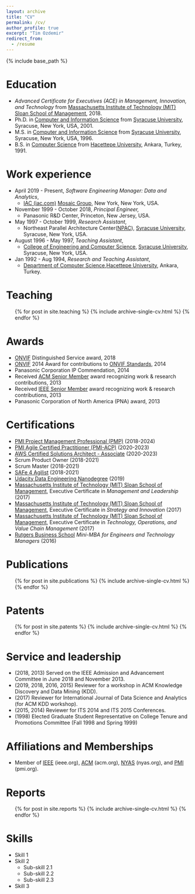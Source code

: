 ```yaml
---
layout: archive
title: "CV"
permalink: /cv/
author_profile: true
excerpt: "Tim Ozdemir"
redirect_from:
  - /resume
---
```


{% include base_path %}

Education
======
* <i>Advanced Certificate for Executives (ACE) in Management, Innovation, and Technology</i> from [Massachusetts Institute of Technology (MIT) Sloan School of Management](https://mitsloan.mit.edu/), 2018.
* Ph.D. in [Computer and Information Science](https://eng-cs.syr.edu/) from [Syracuse University](https://www.syracuse.edu/), Syracuse, New York, USA, 2001.
* M.S. in [Computer and Information Science](https://eng-cs.syr.edu/) from [Syracuse University](https://www.syracuse.edu/), Syracuse, New York, USA, 1996.
* B.S. in [Computer Science](https://www.cs.hacettepe.edu.tr/index.html) from [Hacettepe University](https://www.hacettepe.edu.tr/english/), Ankara, Turkey, 1991.

Work experience
======
* April 2019 - Present, <i>Software Engineering Manager: Data and Analytics</i>, 
  * [IAC (iac.com)](https://www.iac.com/) [Mosaic Group](https://www.iac.com/brand/mosaic-group), New York, New York, USA.
* November 1999 - October 2018, <i>Principal Engineer,</i> 
  * Panasonic R&D Center, Princeton, New Jersey, USA.
* May 1997 - October 1999, <i>Research Assistant</i>, 
  * Northeast Parallel Architecture Center([NPAC](https://surface.syr.edu/npac/)), [Syracuse University](https://www.syracuse.edu/), Syracuse, New York, USA.
* August 1996 - May 1997, <i>Teaching Assistant</i>,  
  * [College of Engineering and Computer Science](https://eng-cs.syr.edu/), [Syracuse University](https://www.syracuse.edu/), Syracuse, New York, USA.
* Jan 1992 - Aug 1994, <i>Research and Teaching Assistant</i>, 
  * [Department of Computer Science](https://www.cs.hacettepe.edu.tr/index.html),[Hacettepe University](https://www.hacettepe.edu.tr/english/), Ankara, Turkey.

Teaching
======
  <ul>{% for post in site.teaching %}
    {% include archive-single-cv.html %}
  {% endfor %}</ul>

Awards
======
* [ONVIF](https://www.onvif.org/) Distinguished Service award, 2018 
* [ONVIF](https://www.onvif.org/) 2014 Award for contributions to [ONVIF Standards](https://www.onvif.org/profiles/), 2014
* Panasonic Corporation IP Commendation, 2014
* Received [ACM Senior Member](https://awards.acm.org/senior-members) award recognizing work & research contributions, 2013
* Received [IEEE Senior Member](https://www.ieee.org/membership/senior/) award recognizing work & research contributions, 2013
* Panasonic Corporation of North America (PNA) award, 2013

Certifications  
======
* [PMI Project Management Professional (PMP)](https://www.pmi.org/) (2018-2024)
* [PMI Agile Certified Practitioner (PMI-ACP)](https://www.pmi.org/) (2020-2023) 
* [AWS Certified Solutions Architect - Associate](https://aws.amazon.com/certification/certified-solutions-architect-associate/) (2020-2023)
* Scrum Product Owner (2018-2021)
* Scrum Master  (2018-2021)
* [SAFe 4 Agilist](https://www.scaledagile.com/certification/certified-safe-agilist/) (2018-2021)
* [Udacity Data Engineering Nanodegree](https://www.udacity.com/course/data-engineer-nanodegree--nd027) (2019)
* [Massachusetts Institute of Technology (MIT) Sloan School of Management](https://mitsloan.mit.edu/), Executive Certificate in <i>Management and Leadership</i> (2017)
* [Massachusetts Institute of Technology (MIT) Sloan School of Management](https://mitsloan.mit.edu/), Executive Certificate in <i>Strategy and Innovation</i> (2017)
* [Massachusetts Institute of Technology (MIT) Sloan School of Management](https://mitsloan.mit.edu/), Executive Certificate in <i>Technology, Operations, and Value Chain Management</i> (2017)
* [Rutgers Business School](https://www.business.rutgers.edu/executive-education) <i>Mini-MBA for Engineers and Technology Managers</i> (2016)
 
Publications
======
  <ol>{% for post in site.publications %}
    {% include archive-single-cv.html %}
  {% endfor %}</ol>
  
Patents
=======
  <ol>{% for post in site.patents %}
    {% include archive-single-cv.html %}
  {% endfor %}</ol>
  

Service and leadership 
======
* (2018, 2013) Served on the IEEE Admission and Advancement Committee in June 2018 and November 2013. 
* (2019, 2018, 2016, 2015) Reviewer for a workshop in ACM Knowledge Discovery and Data Mining (KDD).
* (2017) Reviewer for International Journal of Data Science and Analytics (for ACM KDD workshop).
* (2015, 2014) Reviewer for ITS 2014 and ITS 2015 Conferences.
* (1998) Elected Graduate Student Representative on College Tenure and Promotions Committee (Fall 1998 and Spring 1999)


Affiliations and Memberships   
======
- Member of [IEEE](https://www.ieee.org/) (ieee.org), [ACM](https://www.acm.org) (acm.org), [NYAS](https://www.nyas.org) (nyas.org), and [PMI](https://www.pmi.org/) (pmi.org). 


Reports
=======
  <ol>{% for post in site.reports %}
    {% include archive-single-cv.html %}
  {% endfor %}</ol>

Skills
======
* Skill 1
* Skill 2
  * Sub-skill 2.1
  * Sub-skill 2.2
  * Sub-skill 2.3
* Skill 3
